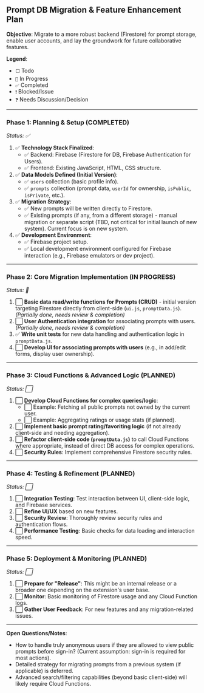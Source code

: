 ## Prompt DB Migration & Feature Enhancement Plan

**Objective**: Migrate to a more robust backend (Firestore) for prompt storage, enable user accounts, and lay the groundwork for future collaborative features.

**Legend**:
-   `⬜` Todo
-   `🚧` In Progress
-   `✅` Completed
-   `❗` Blocked/Issue
-   `❓` Needs Discussion/Decision

---

### Phase 1: Planning & Setup (COMPLETED)
*Status: ✅*
1.  ✅ **Technology Stack Finalized**:
    *   ✅ Backend: Firebase (Firestore for DB, Firebase Authentication for Users).
    *   ✅ Frontend: Existing JavaScript, HTML, CSS structure.
2.  ✅ **Data Models Defined (Initial Version)**:
    *   ✅ `users` collection (basic profile info).
    *   ✅ `prompts` collection (prompt data, `userId` for ownership, `isPublic`, `isPrivate`, etc.).
3.  ✅ **Migration Strategy**:
    *   ✅ New prompts will be written directly to Firestore.
    *   ✅ Existing prompts (if any, from a different storage) - manual migration or separate script (TBD, not critical for initial launch of new system). Current focus is on new system.
4.  ✅ **Development Environment**:
    *   ✅ Firebase project setup.
    -   ✅ Local development environment configured for Firebase interaction (e.g., Firebase emulators or dev project).

---

### Phase 2: Core Migration Implementation (IN PROGRESS)
*Status: 🚧*
1.  ⬜ **Basic data read/write functions for Prompts (CRUD)** - initial version targeting Firestore directly from client-side (`ui.js`, `promptData.js`). *(Partially done, needs review & completion)*
2.  ⬜ **User Authentication integration** for associating prompts with users. *(Partially done, needs review & completion)*
3.  ✅ **Write unit tests** for new data handling and authentication logic in `promptData.js`.
4.  ⬜ **Develop UI for associating prompts with users** (e.g., in add/edit forms, display user ownership).

---

### Phase 3: Cloud Functions & Advanced Logic (PLANNED)
*Status: ⬜*
1.  ⬜ **Develop Cloud Functions for complex queries/logic**:
    *   ⬜ Example: Fetching all public prompts not owned by the current user.
    *   ⬜ Example: Aggregating ratings or usage stats (if planned).
2.  ⬜ **Implement basic prompt rating/favoriting logic** (if not already client-side and needing aggregation).
3.  ⬜ **Refactor client-side code (`promptData.js`)** to call Cloud Functions where appropriate, instead of direct DB access for complex operations.
4.  ⬜ **Security Rules**: Implement comprehensive Firestore security rules.

---

### Phase 4: Testing & Refinement (PLANNED)
*Status: ⬜*
1.  ⬜ **Integration Testing**: Test interaction between UI, client-side logic, and Firebase services.
2.  ⬜ **Refine UI/UX** based on new features.
3.  ⬜ **Security Review**: Thoroughly review security rules and authentication flows.
4.  ⬜ **Performance Testing**: Basic checks for data loading and interaction speed.

---

### Phase 5: Deployment & Monitoring (PLANNED)
*Status: ⬜*
1.  ⬜ **Prepare for "Release"**: This might be an internal release or a broader one depending on the extension's user base.
2.  ⬜ **Monitor**: Basic monitoring of Firestore usage and any Cloud Function logs.
3.  ⬜ **Gather User Feedback**: For new features and any migration-related issues.

---

**Open Questions/Notes**:
-   How to handle truly anonymous users if they are allowed to view public prompts before sign-in? (Current assumption: sign-in is required for most actions).
-   Detailed strategy for migrating prompts from a previous system (if applicable) is deferred.
-   Advanced search/filtering capabilities (beyond basic client-side) will likely require Cloud Functions.
